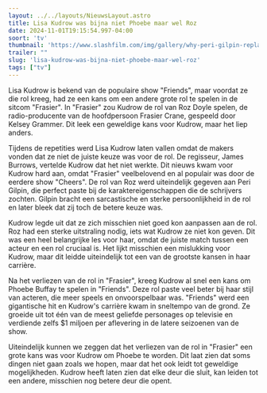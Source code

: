 ```yaml
---
layout: ../../layouts/NieuwsLayout.astro
title: Lisa Kudrow was bijna niet Phoebe maar wel Roz
date: 2024-11-01T19:15:54.997-04:00
soort: 'tv'
thumbnail: 'https://www.slashfilm.com/img/gallery/why-peri-gilpin-replaced-friends-star-lisa-kudrow-as-frasiers-roz-doyle/l-intro-1730423004.jpg'
trailer: ""
slug: 'lisa-kudrow-was-bijna-niet-phoebe-maar-wel-roz'
tags: ["tv"]
---
```


Lisa Kudrow is bekend van de populaire show "Friends", maar voordat ze die rol
kreeg, had ze een kans om een andere grote rol te spelen in de sitcom "Frasier".
In "Frasier" zou Kudrow de rol van Roz Doyle spelen, de radio-producente van de
hoofdpersoon Frasier Crane, gespeeld door Kelsey Grammer. Dit leek een geweldige
kans voor Kudrow, maar het liep anders.

Tijdens de repetities werd Lisa Kudrow laten vallen omdat de makers vonden dat
ze niet de juiste keuze was voor de rol. De regisseur, James Burrows, vertelde
Kudrow dat het niet werkte. Dit nieuws kwam voor Kudrow hard aan, omdat
"Frasier" veelbelovend en al populair was door de eerdere show "Cheers". De rol
van Roz werd uiteindelijk gegeven aan Peri Gilpin, die perfect paste bij de
karaktereigenschappen die de schrijvers zochten. Gilpin bracht een sarcastische
en sterke persoonlijkheid in de rol en later bleek dat zij toch de betere keuze
was.

Kudrow legde uit dat ze zich misschien niet goed kon aanpassen aan de rol. Roz
had een sterke uitstraling nodig, iets wat Kudrow ze niet kon geven. Dit was een
heel belangrijke les voor haar, omdat de juiste match tussen een acteur en een
rol cruciaal is. Het lijkt misschien een mislukking voor Kudrow, maar dit leidde
uiteindelijk tot een van de grootste kansen in haar carrière.

Na het verliezen van de rol in "Frasier", kreeg Kudrow al snel een kans om
Phoebe Buffay te spelen in "Friends". Deze rol paste veel beter bij haar stijl
van acteren, die meer speels en onvoorspelbaar was. "Friends" werd een
gigantische hit en Kudrow's carrière kwam in sneltempo van de grond. Ze groeide
uit tot één van de meest geliefde personages op televisie en verdiende zelfs $1
miljoen per aflevering in de latere seizoenen van de show.

Uiteindelijk kunnen we zeggen dat het verliezen van de rol in "Frasier" een
grote kans was voor Kudrow om Phoebe te worden. Dit laat zien dat soms dingen
niet gaan zoals we hopen, maar dat het ook leidt tot geweldige mogelijkheden.
Kudrow heeft laten zien dat elke deur die sluit, kan leiden tot een andere,
misschien nog betere deur die opent.
